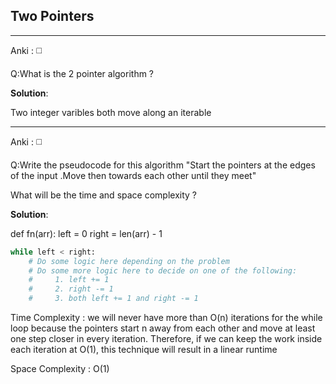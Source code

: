 ## Two Pointers 

------

Anki : ◻️

Q:What is the 2 pointer algorithm ? 

**Solution**:

Two integer varibles both move along an iterable 

------

Anki : ◻️

Q:Write the pseudocode for this algorithm 
"Start the pointers at the edges of the input .Move then towards each other until they meet"

What will be the time and space complexity ?  

**Solution**:

def fn(arr):
    left = 0
    right = len(arr) - 1

```python
while left < right:
    # Do some logic here depending on the problem
    # Do some more logic here to decide on one of the following:
    #     1. left += 1
    #     2. right -= 1
    #     3. both left += 1 and right -= 1
```

Time Complexity : we will never have more than O(n) iterations for the while loop because the pointers start n away from each other and move at least one step closer in every  iteration. Therefore, if we can keep the work inside each iteration at O(1), this technique will result in a linear runtime

Space Complexity : O(1)

